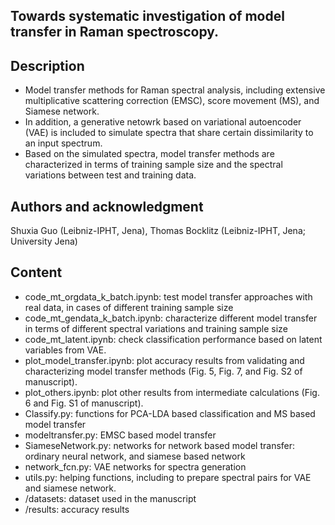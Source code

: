 ## Towards systematic investigation of model transfer in Raman spectroscopy.

## Description
- Model transfer methods for Raman spectral analysis, including extensive multiplicative scattering correction (EMSC), score movement (MS), and Siamese network. 
- In addition, a generative netowrk based on variational autoencoder (VAE) is included to simulate spectra that share certain dissimilarity to an input spectrum. 
- Based on the simulated spectra, model transfer methods are characterized in terms of training sample size and the spectral variations between test and training data.

## Authors and acknowledgment
Shuxia Guo (Leibniz-IPHT, Jena), Thomas Bocklitz (Leibniz-IPHT, Jena; University Jena)

## Content
- code_mt_orgdata_k_batch.ipynb: test model transfer approaches with real data, in cases of different training sample size
- code_mt_gendata_k_batch.ipynb: characterize different model transfer in terms of different spectral variations and training sample size
- code_mt_latent.ipynb: check classification performance based on latent variables from VAE.
- plot_model_transfer.ipynb: plot accuracy results from validating and characterizing model transfer methods (Fig. 5, Fig. 7, and Fig. S2 of manuscript).
- plot_others.ipynb: plot other results from intermediate calculations (Fig. 6 and Fig. S1 of manuscript).
- Classify.py: functions for PCA-LDA based classification and MS based model transfer
- modeltransfer.py: EMSC based model transfer
- SiameseNetwork.py: networks for network based model transfer: ordinary neural network, and siamese based network
- network_fcn.py: VAE networks for spectra generation
- utils.py: helping functions, including to prepare spectral pairs for VAE and siamese network.
- /datasets: dataset used in the manuscript
- /results: accuracy results



